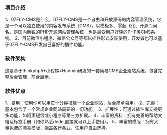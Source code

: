 ### 项目介绍

1、07FLY-CMS是什么，07FLY-CMS是一个自由和开放源码的内容管理系统，它是一个可以独立使用的内容发布系统（CMS）。以模板多、零起飞化、开源而闻名，是国内新锐的PHP开源网站管理系统，也是最受用户好评的PHP类CMS系统。
2、目前微信小程序、微信公众号等都以插件形式安装使用，开发者也可以基于07FLY-CMS开发自己喜好的插件功能。

### 软件架构

这是基于thinkphp5+小程序+Hadmin研发的一套简易CMS企业建站系统，包含完整后台管理、前台展示。

### 软件优点

1、易用：使用你可以用它十分钟搭建一个企业网站，后台简单易用。
2、完善：基本包含了一个常规企业网站需要的一切功能。
3、扩展性：可通过插件库支持更多功能，如阿里短信或小程序等第三方扩展。
4、丰富的资料：拥有完善的帮助文档及标签手册（如你熟悉dede,直接就可以上手使用）。
5、丰富的模版：拥有大量免费的漂亮模版，涵盖各行各业，任用户自由选择。